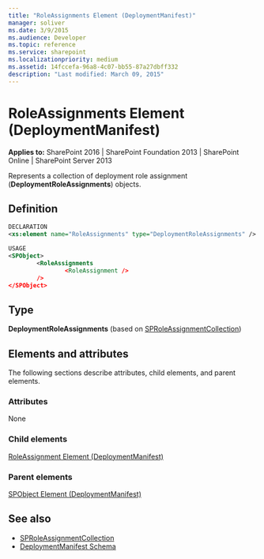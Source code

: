 ```yaml
---
title: "RoleAssignments Element (DeploymentManifest)"
manager: soliver
ms.date: 3/9/2015
ms.audience: Developer
ms.topic: reference
ms.service: sharepoint
ms.localizationpriority: medium
ms.assetid: 14fccefa-96a8-4c07-bb55-87a27dbff332
description: "Last modified: March 09, 2015"
---
```


# RoleAssignments Element (DeploymentManifest)

**Applies to:** SharePoint 2016 | SharePoint Foundation 2013 | SharePoint Online | SharePoint Server 2013 
  
Represents a collection of deployment role assignment (**DeploymentRoleAssignments**) objects.

## Definition

```XML
DECLARATION
<xs:element name="RoleAssignments" type="DeploymentRoleAssignments" />

USAGE
<SPObject>
        <RoleAssignments
                <RoleAssignment />
        />
</SPObject>

```

## Type

**DeploymentRoleAssignments** (based on [SPRoleAssignmentCollection](https://msdn.microsoft.com/library/Microsoft.SharePoint.SPRoleAssignmentCollection.aspx)) 
  
## Elements and attributes

The following sections describe attributes, child elements, and parent elements.

### Attributes

None
   
### Child elements

[RoleAssignment Element (DeploymentManifest)](roleassignment-element-deploymentmanifest.md)
   
### Parent elements

[SPObject Element (DeploymentManifest)](spobject-element-deploymentmanifest.md)
   
## See also

- [SPRoleAssignmentCollection](https://msdn.microsoft.com/library/Microsoft.SharePoint.SPRoleAssignmentCollection.aspx)
- [DeploymentManifest Schema](deploymentmanifest-schema.md)

